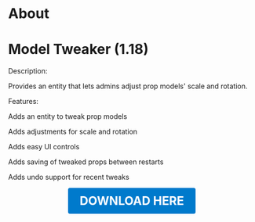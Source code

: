 # About

# Model Tweaker (1.18)

Description:

Provides an entity that lets admins adjust prop models' scale and rotation.

Features:

Adds an entity to tweak prop models

Adds adjustments for scale and rotation

Adds easy UI controls

Adds saving of tweaked props between restarts

Adds undo support for recent tweaks

<p align="center"><a href="https://github.com/LiliaFramework/Modules/raw/refs/heads/gh-pages/modeltweaker.zip" style="display:inline-block;padding:12px 24px;font-size:1.5rem;font-weight:bold;text-decoration:none;color:#fff;background-color:#007acc;border-radius:4px;">DOWNLOAD HERE</a></p>